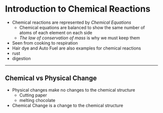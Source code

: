 # Introduction to Chemical Reactions

- Chemical reactions are represented by *Chemical Equations*
  - Chemical equations are balanced to show the same number of atoms of each element on each side
  - *The law of conservation of mass* is why we must keep them
- Seen from cooking to respiration
- Hair dye and Auto Fuel are also examples  for chemical reactions
- rust
- digestion

---

## Chemical vs Physical Change

- Physical changes make no changes to the chemical structure
  - Cutting paper
  - melting chocolate
- Chemical Change is a change to the chemical structure
